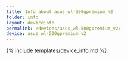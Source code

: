 ```yaml
---
title: Info about asus_wl-500gpremium_v2
folder: info
layout: deviceinfo
permalink: /devices/asus_wl-500gpremium_v2/
device: asus_wl-500gpremium_v2
---
```

{% include templates/device_info.md %}
